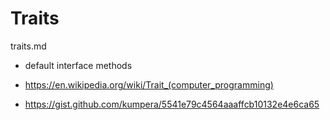 # Traits

traits.md

*   default interface methods

*   https://en.wikipedia.org/wiki/Trait_(computer_programming)

*   https://gist.github.com/kumpera/5541e79c4564aaaffcb10132e4e6ca65


